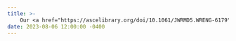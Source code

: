 ```yaml
---
title: >-
    Our <a href="https://ascelibrary.org/doi/10.1061/JWRMD5.WRENG-6179" target="_blank">Paper</a> is published in Journal of Water Resources Planning and Management <em>"Comprehensive Framework for Controlling Nonlinear Multispecies Water Quality Dynamics."</em>
date: 2023-08-06 12:00:00 -0400
---
```

